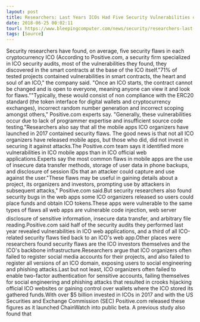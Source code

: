 ```yaml
---
layout: post
title: Researchers: Last Years ICOs Had Five Security Vulnerabilities on Average
date: 2018-06-25 00:02:11
tourl: https://www.bleepingcomputer.com/news/security/researchers-last-year-s-icos-had-five-security-vulnerabilities-on-average/
tags: [Source]
---
```

Security researchers have found, on average, five security flaws in each cryptocurrency ICO (According to Positive.com, a security firm specialized in ICO security audits, most of the vulnerabilities they found, they discovered in the smart contracts at the base of the ICO itself."71% of tested projects contained vulnerabilities in smart contracts, the heart and soul of an ICO," the company said. "Once an ICO starts, the contract cannot be changed and is open to everyone, meaning anyone can view it and look for flaws.""Typically, these would consist of non compliance with the ERC20 standard (the token interface for digital wallets and cryptocurrency exchanges), incorrect random number generation and incorrect scoping amongst others," Positive.com experts say. "Generally, these vulnerabilities occur due to lack of programmer expertise and insufficient source code testing."Researchers also say that all the mobile apps ICO organizers have launched in 2017 contained security flaws. The good news is that not all ICO organizers have released mobile apps, but those who did, did not invest in securing it against attacks.The Positive.com team says it identified more vulnerabilities in ICO mobile apps than in ICO official web applications.Experts say the most common flaws in mobile apps are the use of insecure data transfer methods, storage of user data in phone backups, and disclosure of session IDs that an attacker could capture and use against the user."These flaws may be useful in gaining details about a project, its organizers and investors, prompting use by attackers in subsequent attacks," Positive.com said.But security researchers also found security bugs in the web apps some ICO organizers released so users could place funds and obtain ICO tokens.These apps were vulnerable to the same types of flaws all web apps are vulnerable code injection, web server disclosure of sensitive information, insecure data transfer, and arbitrary file reading.Positive.com said half of the security audits they performed last year revealed vulnerabilities in ICO web applications, and a third of all ICO-related security flaws tied back to an ICO's web app.Other places were researchers found security flaws are the ICO investors themselves and the ICO's backbone infrastructure.Researchers argue that ICO organizers often failed to register social media accounts for their projects, and also failed to register all versions of an ICO domain, exposing users to social engineering and phishing attacks.Last but not least, ICO organizers often failed to enable two-factor authentication for sensitive accounts, failing themselves for social engineering and phishing attacks that resulted in crooks hijacking official ICO websites or gaining control over wallets where the ICO stored its gathered funds.With over $5 billion invested in ICOs in 2017 and with the US Securities and Exchange Commission (SEC) Positive.com released these figures as it launched ChainWatch into public beta. A previous study also found that 